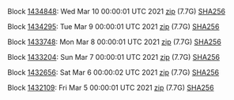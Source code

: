 Block [1434848](https://insight.dash.org/insight/block/000000000000000e7e7df38fdb9dd1dba1eb0d283b85796ba7426966851931ee): Wed Mar 10 00:00:01 UTC 2021 [zip](https://dash-bootstrap.ams3.digitaloceanspaces.com/mainnet/2021-03-10/bootstrap.dat.zip) (7.7G) [SHA256](https://dash-bootstrap.ams3.digitaloceanspaces.com/mainnet/2021-03-10/sha256.txt)

Block [1434295](https://insight.dash.org/insight/block/000000000000001b77e5a6ef3777124f7e82eb3a19e492d447daeb69c95ee1c3): Tue Mar  9 00:00:01 UTC 2021 [zip](https://dash-bootstrap.ams3.digitaloceanspaces.com/mainnet/2021-03-09/bootstrap.dat.zip) (7.7G) [SHA256](https://dash-bootstrap.ams3.digitaloceanspaces.com/mainnet/2021-03-09/sha256.txt)

Block [1433748](https://insight.dash.org/insight/block/0000000000000004577ef34b9827060d7e68f8230103968fceba8333bc6025a9): Mon Mar  8 00:00:01 UTC 2021 [zip](https://dash-bootstrap.ams3.digitaloceanspaces.com/mainnet/2021-03-08/bootstrap.dat.zip) (7.7G) [SHA256](https://dash-bootstrap.ams3.digitaloceanspaces.com/mainnet/2021-03-08/sha256.txt)

Block [1433204](https://insight.dash.org/insight/block/000000000000000d55292703e04a5fce19c7e85b61be643d4747b537f384df79): Sun Mar  7 00:00:01 UTC 2021 [zip](https://dash-bootstrap.ams3.digitaloceanspaces.com/mainnet/2021-03-07/bootstrap.dat.zip) (7.7G) [SHA256](https://dash-bootstrap.ams3.digitaloceanspaces.com/mainnet/2021-03-07/sha256.txt)

Block [1432656](https://insight.dash.org/insight/block/000000000000000b7b3ea2a8396f282b2bcfb46e92af56db44328946c5afaed7): Sat Mar  6 00:00:02 UTC 2021 [zip](https://dash-bootstrap.ams3.digitaloceanspaces.com/mainnet/2021-03-06/bootstrap.dat.zip) (7.7G) [SHA256](https://dash-bootstrap.ams3.digitaloceanspaces.com/mainnet/2021-03-06/sha256.txt)

Block [1432109](https://insight.dash.org/insight/block/0000000000000004c378bc769b44f95a09d7b89d30363921de20ddf441dff4a2): Fri Mar  5 00:00:01 UTC 2021 [zip](https://dash-bootstrap.ams3.digitaloceanspaces.com/mainnet/2021-03-05/bootstrap.dat.zip) (7.7G) [SHA256](https://dash-bootstrap.ams3.digitaloceanspaces.com/mainnet/2021-03-05/sha256.txt)
